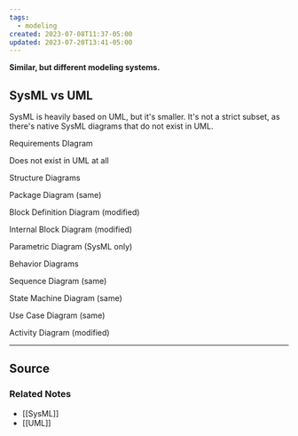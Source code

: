 ```yaml
---
tags:
  - modeling
created: 2023-07-08T11:37-05:00
updated: 2023-07-20T13:41-05:00
---
```

**Similar, but different modeling systems.**

## SysML vs UML

SysML is heavily based on UML, but it's smaller. It's not a strict subset, as there's native SysML diagrams that do not exist in UML.

Requirements DIagram

Does not exist in UML at all

Structure Diagrams

Package Diagram (same)

Block Definition Diagram (modified)

Internal Block Diagram (modified)

Parametric Diagram (SysML only)

Behavior Diagrams

Sequence Diagram (same)

State Machine Diagram (same)

Use Case Diagram (same)

Activity Diagram (modified)

---

## Source


### Related Notes
- [[SysML]] 
- [[UML]]
